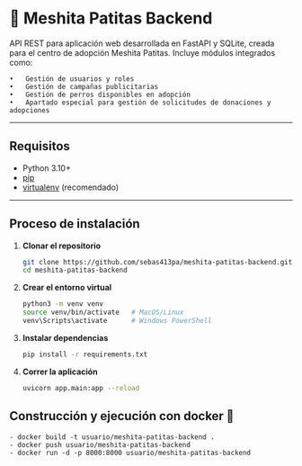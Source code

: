 # 🐾 Meshita Patitas Backend

API REST para aplicación web desarrollada en FastAPI y SQLite, creada para el centro de adopción Meshita Patitas.
Incluye módulos integrados como:

	•	Gestión de usuarios y roles
 	•	Gestión de campañas publicitarias
	•	Gestión de perros disponibles en adopción
	•	Apartado especial para gestión de solicitudes de donaciones y adopciones
 
---

## Requisitos

- Python 3.10+
- [pip](https://pip.pypa.io/en/stable/)
- [virtualenv](https://virtualenv.pypa.io/) (recomendado)

---

## Proceso de instalación

1. **Clonar el repositorio**
   ```bash
   git clone https://github.com/sebas413pa/meshita-patitas-backend.git
   cd meshita-patitas-backend
   ````
2. **Crear el entorno virtual**
   ````bash
   python3 -m venv venv
   source venv/bin/activate   # MacOS/Linux
   venv\Scripts\activate      # Windows PowerShell
   ````
3. **Instalar dependencias**
   ````bash
   pip install -r requirements.txt
   ````
4. **Correr la aplicación**
   ````bash
   uvicorn app.main:app --reload
   ````
## Construcción y ejecución con docker 🐳
````
- docker build -t usuario/meshita-patitas-backend .
- docker push usuario/meshita-patitas-backend
- docker run -d -p 8000:8000 usuario/meshita-patitas-backend
````
